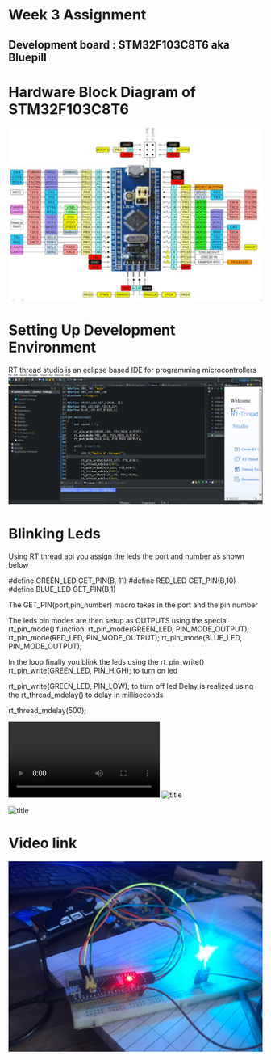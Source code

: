 # Week 3 Assignment


## Development board : STM32F103C8T6 aka Bluepill

# Hardware Block Diagram of STM32F103C8T6

![title](assets/bluepill.png)

# Setting Up Development Environment

RT thread studio is an eclipse based IDE for programming microcontrollers 
![title](assets/code.png)



# Blinking Leds
Using RT thread api you assign the leds the port and number as shown below 

#define GREEN_LED GET_PIN(B, 11)
#define RED_LED GET_PIN(B,10)
#define BLUE_LED GET_PIN(B,1)

The GET_PIN(port,pin_number) macro takes in the port and the pin number 

The leds pin modes are then setup as OUTPUTS using the special rt_pin_mode() function.
rt_pin_mode(GREEN_LED, PIN_MODE_OUTPUT);
rt_pin_mode(RED_LED, PIN_MODE_OUTPUT);
rt_pin_mode(BLUE_LED, PIN_MODE_OUTPUT);

In the loop finally you blink the leds using the  rt_pin_write()
rt_pin_write(GREEN_LED, PIN_HIGH); to turn on led 

rt_pin_write(GREEN_LED, PIN_LOW); to turn off led 
Delay is realized using the rt_thread_mdelay()  to delay in milliseconds

rt_thread_mdelay(500);

![](assets/leds.mp4)
![title](assets/blink.png)

![title](assets/blink2.png)



# Video link
[![Blinking Leds](./assets/blink.jpeg)](https://youtu.be/eHhJE-OexOc "Hooraay")
